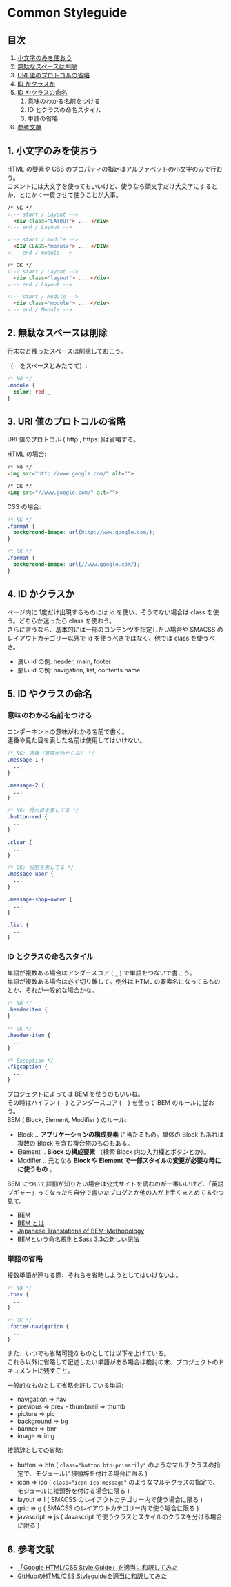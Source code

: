 # Common Styleguide
## 目次
1. [小文字のみを使おう](#use-small-character)
2. [無駄なスペースは削除](#delete-space)
3. [URI 値のプロトコルの省略](#omission-of-protocol)
4. [ID かクラスか](#id-vs-class)
5. [ID やクラスの命名](#naming)
    1. 意味のわかる名前をつける
    2. ID とクラスの命名スタイル
    3. 単語の省略
6. [参考文献](#reference)

<a name="use-small-character"></a>
## 1. 小文字のみを使おう
HTML の要素や CSS のプロパティの指定はアルファベットの小文字のみで行おう。  
コメントには大文字を使ってもいいけど、使うなら頭文字だけ大文字にするとか、とにかく一貫させて使うことが大事。

```html
/* NG */
<!-- start / Layout -->
  <div class="LAYOUT"> ... </div>
<!-- end / Layout -->

<!-- start / module -->
  <DIV CLASS="module"> ... </DIV>
<!-- end / module -->

/* OK */
<!-- start / Layout -->
  <div class="layout"> ... </div>
<!-- end / Layout -->

<!-- start / Module -->
  <div class="module"> ... </div>
<!-- end / Module -->
```

<a name="delete-space"></a>
## 2. 無駄なスペースは削除
行末など残ったスペースは削除しておこう。

（ `_` をスペースとみたてて）:

```css
/* NG */
.module {
  color: red;_
}
```

<a name="omission-of-protocol"></a>
## 3. URI 値のプロトコルの省略
URI 値のプロトコル ( http:, https: )は省略する。

HTML の場合:

```html
/* NG */
<img src="http://www.google.com/" alt="">

/* OK */
<img src="//www.google.com/" alt="">
```

CSS の場合:

```css
/* NG */
.format {
  background-image: url(http://www.google.com/);
}

/* OK */
.format {
  background-image: url(//www.google.com/);
}
```

<a name="#id-vs-class"></a>
## 4. ID かクラスか
ページ内に 1度だけ出現するものには id を使い、そうでない場合は class を使う。どちらか迷ったら class を使おう。  
さらに言うなら、基本的には一部のコンテンツを指定したい場合や SMACSS のレイアウトカテゴリー以外で id を使うべきではなく、他では class を使うべき。

- 良い id の例: header, main, footer
- 悪い id の例: navigation, list, contents name

<a name="naming"></a>
## 5. ID やクラスの命名
### 意味のわかる名前をつける
コンポーネントの意味がわかる名前で書く。  
連番や見た目を表した名前は使用してはいけない。

```css
/* NG: 連番（意味がわからん） */
.message-1 {
  ...
}

.message-2 {
  ...
}

/* NG: 見た目を表してる */
.button-red {
  ...
}

.clear {
  ...
}

/* OK: 役割を表してる */
.message-user {
  ...
}

.message-shop-owner {
  ...
}

.list {
  ...
}
```

### ID とクラスの命名スタイル
単語が複数ある場合はアンダースコア ( `_` ) で単語をつないで書こう。  
単語が複数ある場合は必ず切り離して。例外は HTML の要素名になってるものとか、それが一般的な場合かな。

```css
/* NG */
.headeritem {
}

/* OK */
.header-item {
  ...
}

/* Exception */
.figcaption {
  ...
}
```

プロジェクトによっては BEM を使うのもいいね。  
その時はハイフン ( `-` ) とアンダースコア ( `_` ) を使って BEM のルールに従おう。  
BEM ( Block, Element, Modifier ) のルール:

- Block .. **アプリケーションの構成要素** に当たるもの。単体の Block もあれば複数の Block を含む複合物のものもある。
- Element .. **Block の構成要素** （検索 Block 内の入力欄とボタンとか）。
- Modifier .. 元となる **Block や Element で一部スタイルの変更が必要な時にに使うもの** 。

BEM について詳細が知りたい場合は公式サイトを読むのが一番いいけど、「英語プギャー」ってなったら自分で書いたブログとか他の人が上手くまとめてるやつ見て。

- [BEM](http://bem.info/)
- [BEM とは](http://chroma.hatenablog.com/entry/2013/12/12/200817)
- [Japanese Translations of BEM-Methodology](https://github.com/juno/bem-methodology-ja)
- [BEMという命名規則とSass 3.3の新しい記法](http://blog.ruedap.com/2013/10/29/block-element-modifier)

### 単語の省略
複数単語が連なる際、それらを省略しようとしてはいけないよ。

```css
/* NG */
.fnav {
  ...
}

/* OK */
.footer-navigation {
  ...
}
```

また、いつでも省略可能なものとしては以下を上げている。  
これら以外に省略して記述したい単語がある場合は検討の末、プロジェクトのドキュメントに残すこと。

一般的なものとして省略を許している単語:

- navigation => nav
- previous => prev - thumbnail => thumb
- picture => pic
- background => bg
- banner => bnr
- image => img

接頭辞としての省略:

- button => btn ( `class="button btn-primarily"` のようなマルチクラスの指定で、モジュールに接頭辞を付ける場合に限る )
- icon => ico ( `class="icon ico-message"` のようなマルチクラスの指定で、モジュールに接頭辞を付ける場合に限る )
- layout => l ( SMACSS のレイアウトカテゴリー内で使う場合に限る )
- grid => g ( SMACSS のレイアウトカテゴリー内で使う場合に限る )
- javascript => js ( Javascript で使うクラスとスタイルのクラスを分ける場合に限る )

<a name="reference"></a>
## 6. 参考文献
- [「Google HTML/CSS Style Guide」を適当に和訳してみた](http://re-dzine.net/2012/05/google-htmlcss-style-guide/)
- [GitHubのHTML/CSS Styleguideを適当に和訳してみた](http://re-dzine.net/2012/09/github-htmlcss-styleguide/)
